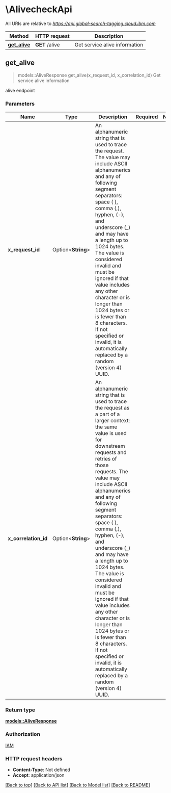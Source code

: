 # \AlivecheckApi

All URIs are relative to *https://api.global-search-tagging.cloud.ibm.com*

Method | HTTP request | Description
------------- | ------------- | -------------
[**get_alive**](AlivecheckApi.md#get_alive) | **GET** /alive | Get service alive information



## get_alive

> models::AliveResponse get_alive(x_request_id, x_correlation_id)
Get service alive information

alive endpoint

### Parameters


Name | Type | Description  | Required | Notes
------------- | ------------- | ------------- | ------------- | -------------
**x_request_id** | Option<**String**> | An alphanumeric string that is used to trace the request. The value  may include ASCII alphanumerics and any of following segment separators: space ( ), comma (,), hyphen, (-), and underscore (_) and may have a length up to 1024 bytes. The value is considered invalid and must be ignored if that value includes any other character or is longer than 1024 bytes or is fewer than 8 characters. If not specified or invalid, it is automatically replaced by a random (version 4) UUID. |  |
**x_correlation_id** | Option<**String**> | An alphanumeric string that is used to trace the request as a part of a larger context: the same value is used for downstream requests and retries of those requests. The value may include ASCII alphanumerics and any of following segment separators: space ( ), comma (,), hyphen, (-), and underscore (_) and may have a length up to 1024 bytes. The value is considered invalid and must be ignored if that value includes any other character or is longer than 1024 bytes or is fewer than 8 characters. If not specified or invalid, it is automatically replaced by a random (version 4) UUID. |  |

### Return type

[**models::AliveResponse**](AliveResponse.md)

### Authorization

[IAM](../README.md#IAM)

### HTTP request headers

- **Content-Type**: Not defined
- **Accept**: application/json

[[Back to top]](#) [[Back to API list]](../README.md#documentation-for-api-endpoints) [[Back to Model list]](../README.md#documentation-for-models) [[Back to README]](../README.md)

